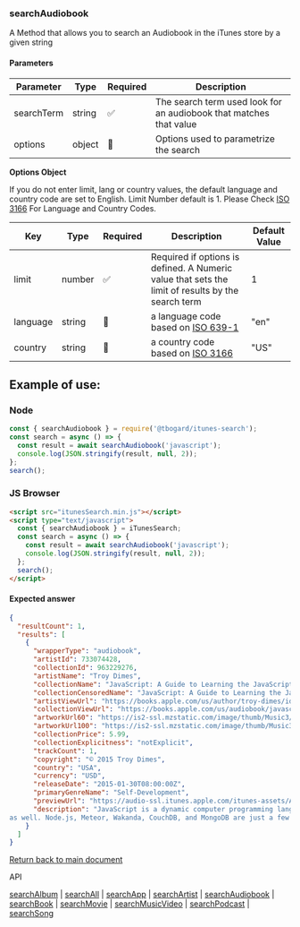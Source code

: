 ### searchAudiobook

A Method that allows you to search an Audiobook in the iTunes store by a given string

#### Parameters

| Parameter  | Type   | Required | Description                                                        |
| ---------- | ------ | -------- | ------------------------------------------------------------------ |
| searchTerm | string | ✅       | The search term used look for an audiobook that matches that value |
| options    | object | 🔴       | Options used to parametrize the search                             |

<b>Options Object</b>

If you do not enter limit, lang or country values, the default language and country code are set to English. Limit Number default is 1.
Please Check [ISO 3166](https://en.wikipedia.org/wiki/ISO_3166-1_alpha-2) For Language and Country Codes.

| Key      | Type   | Required | Description                                                                                       | Default Value |
| -------- | ------ | -------- | ------------------------------------------------------------------------------------------------- | ------------- |
| limit    | number | ✅       | Required if options is defined. A Numeric value that sets the limit of results by the search term | 1             |
| language | string | 🔴       | a language code based on [ISO 639-1](https://en.wikipedia.org/wiki/List_of_ISO_639-1_codes)       | "en"          |
| country  | string | 🔴       | a country code based on [ISO 3166](https://en.wikipedia.org/wiki/ISO_3166-1_alpha-2)              | "US"          |

## Example of use:

### Node

```js
const { searchAudiobook } = require('@tbogard/itunes-search');
const search = async () => {
  const result = await searchAudiobook('javascript');
  console.log(JSON.stringify(result, null, 2));
};
search();
```

### JS Browser

```html
<script src="itunesSearch.min.js"></script>
<script type="text/javascript">
  const { searchAudiobook } = iTunesSearch;
  const search = async () => {
    const result = await searchAudiobook('javascript');
    console.log(JSON.stringify(result, null, 2));
  };
  search();
</script>
```

#### Expected answer

```json
{
  "resultCount": 1,
  "results": [
    {
      "wrapperType": "audiobook",
      "artistId": 733074428,
      "collectionId": 963229276,
      "artistName": "Troy Dimes",
      "collectionName": "JavaScript: A Guide to Learning the JavaScript Programming Language (Unabridged)",
      "collectionCensoredName": "JavaScript: A Guide to Learning the JavaScript Programming Language (Unabridged)",
      "artistViewUrl": "https://books.apple.com/us/author/troy-dimes/id733074428?uo=4",
      "collectionViewUrl": "https://books.apple.com/us/audiobook/javascript-a-guide-to-learning-the/id963229276?uo=4",
      "artworkUrl60": "https://is2-ssl.mzstatic.com/image/thumb/Music3/v4/e2/21/34/e221344e-3aa5-7ae5-98c3-4166486dfd5c/itunes.jpg/60x60bb.jpg",
      "artworkUrl100": "https://is2-ssl.mzstatic.com/image/thumb/Music3/v4/e2/21/34/e221344e-3aa5-7ae5-98c3-4166486dfd5c/itunes.jpg/100x100bb.jpg",
      "collectionPrice": 5.99,
      "collectionExplicitness": "notExplicit",
      "trackCount": 1,
      "copyright": "© 2015 Troy Dimes",
      "country": "USA",
      "currency": "USD",
      "releaseDate": "2015-01-30T08:00:00Z",
      "primaryGenreName": "Self-Development",
      "previewUrl": "https://audio-ssl.itunes.apple.com/itunes-assets/AudioPreview113/v4/12/a8/7f/12a87fe8-6481-f65a-3dd7-041ed501d14f/mzaf_5195015865377973701.std.aac.p.m4a",
      "description": "JavaScript is a dynamic computer programming language that is commonly used in web browsers to control the behavior of web pages and interact with users. It allows for asynchronous communication and can update parts of a web page or even replace the entire content of a web page. You'll see JavaScript being used to display date and time information, perform animations on a web site, validate form input, suggest results as a user types into a search box, and more. <br /><br />JavaScript is being used more and more... <br /><br />Even though JavaScript is by far the most popular client side programming language in use today, it can and is used on the server side
as well. Node.js, Meteor, Wakanda, CouchDB, and MongoDB are just a few examples of where you'll find and be able to use JavaScript on the server side. The time you invest in learning JavaScript can be doubly rewarding as JavaScript keeps moving into more and more areas of computing. <br /><br />Learn the fundamentals of the JavaScript programming language. <br /><br />No matter if you plan to use JavaScript on the client side in a web browser, on the server side, or both, you will need to learn the fundamentals of the language. That's what this book will give you. When you finish reading this book you will feel comfortable and confident programming in the JavaScript language. <br /><br />Here is just some of what you'll learn when you read this book:  \n \n \n Where JavaScript can be used  \n How to setup your computer so it's easy and comfortable to program in JavaScript  \n What tools you'll want to have when programming in JavaScript  \n The basics of HTML...  \n What variables are and how to use them  \n How to deal with numbers and perform mathematical operations  \n How and when to use conditionals  \n What functions are, why they are so handy, and how to put them to good use  \n Advanced data structures like associati"
    }
  ]
}
```

[Return back to main document](/itunes-search/)

API

[searchAlbum](./searchAlbum.md) | [searchAll](./searchAll.md) | [searchApp](./searchApp.md) | [searchArtist](./searchArtist.md) | [searchAudiobook](./searchAudiobook.md) | [searchBook](./searchBook.md) | [searchMovie](./searchMovie.md) | [searchMusicVideo](./searchMusicVideo.md) | [searchPodcast](./searchPodcast.md) | [searchSong](./searchSong.md)
